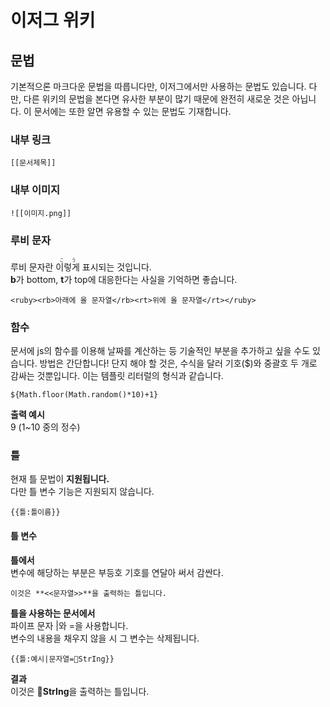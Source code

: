 # 이저그 위키
## 문법
기본적으론 마크다운 문법을 따릅니다만, 이저그에서만 사용하는 문법도 
있습니다. 다만, 다른 위키의 문법을 본다면 유사한 부분이 많기 때문에 
완전히 새로운 것은 아닙니다. 이 문서에는 또한 알면 유용할 수 있는 문법도 기재합니다.

### 내부 링크
```
[[문서제목]]
```

### 내부 이미지
```
![[이미지.png]]
```

### 루비 문자
루비 문자란 <ruby><rb>이렇게</rb><rt>こう</rt></ruby> 표시되는 것입니다.  
**b**가 bottom, **t**가 top에 대응한다는 사실을 기억하면 좋습니다.
```
<ruby><rb>아래에 올 문자열</rb><rt>위에 올 문자열</rt></ruby>
```

### 함수
문서에 js의 함수를 이용해 날짜를 계산하는 등 기술적인 부분을 
추가하고 싶을 수도 있습니다. 방법은 간단합니다! 단지 해야 할 것은, 
수식을 달러 기호($)와 중괄호 두 개로 감싸는 것뿐입니다. 
이는 템플릿 리터럴의 형식과 같습니다.
```
${Math.floor(Math.random()*10)+1}
```

**출력 예시**  
9 (1~10 중의 정수)

### 틀
현재 틀 문법이 **지원됩니다.**  
다만 틀 변수 기능은 지원되지 않습니다.
```
{{틀:틀이름}}
```

#### 틀 변수
**틀에서**  
변수에 해당하는 부분은 부등호 기호를 연달아 써서 감싼다.
```
이것은 **<<문자열>>**을 출력하는 틀입니다.
```

**틀을 사용하는 문서에서**  
파이프 문자 |와 =을 사용합니다.  
변수의 내용을 채우지 않을 시 그 변수는 삭제됩니다.
```
{{틀:예시|문자열=🫠StrIng}}
```

**결과**  
이것은 **🫠StrIng**을 출력하는 틀입니다.